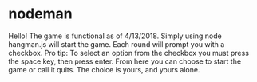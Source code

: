 # nodeman

Hello! The game is functional as of 4/13/2018. Simply using node hangman.js will start the game. 
Each round will prompt you with a checkbox. Pro tip: To select an option from the checkbox
you must press the space key, then press enter. From here you can choose to start the game or 
call it quits. The choice is yours, and yours alone. 
